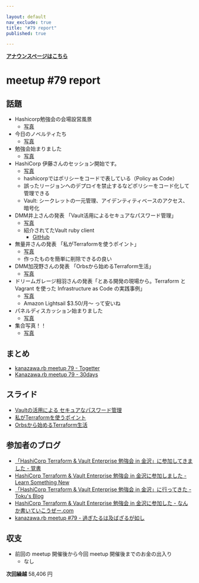 ```yaml
---

layout: default
nav_exclude: true
title: "#79 report"
published: true

---
```


<div style="text-align: left;"><a href="../"><strong>アナウンスページはこちら</strong></a></div>

# meetup #79 report

## 話題

* Hashicorp勉強会の会場設営風景
  + [写真](https://twitter.com/_kentaro_m/status/1106746775526793216/photo/1)
* 今日のノベルティたち
  + [写真](https://www.instagram.com/kiyohara/p/BvDpCRMgdYL/?utm_source=ig_twitter_share&igshid=1vuap5is9ynmk)
* 勉強会始まりました
  + [写真](https://www.instagram.com/kiyohara/p/BvDor4bAE5S/?utm_source=ig_twitter_share&igshid=cle14n8dl45v)
* HashiCorp 伊藤さんのセッション開始です。
  + [写真](https://twitter.com/masayan_kazu/status/1106787600663076865/photo/1)
  + hashicorpではポリシーをコードで表している（Policy as Code）
  + 誤ったリージョンへのデプロイを禁止するなどポリシーをコード化して管理できる
  + Vault: シークレットの一元管理、アイデンティティベースのアクセス、暗号化
* DMM井上さんの発表 「Vault活用によるセキュアなパスワード管理」
  + [写真](https://twitter.com/_kentaro_m/status/1106803229814210560/photo/1)
  + 紹介されてたVault ruby client
    + [GitHub](https://github.com/hashicorp/vault-ruby)
* 無量井さんの発表 「私がTerraformを使うポイント」
  + [写真](https://www.instagram.com/kiyohara/p/BvDzDYIAt6a/?utm_source=ig_twitter_share&igshid=1mvbb364wgp81)
  + 作ったものを簡単に削除できるの良い
* DMM加茂野さんの発表 「Orbsから始めるTerraform生活」
  + [写真](https://twitter.com/_kentaro_m/status/1106810198528655360/photo/1)
* ドリームガレージ相羽さんの発表「とある開発の現場から。Terraform と Vagrant を使った Infrastructure as Code の実践事例」
  + [写真](https://www.instagram.com/kiyohara/p/BvD2Kfegsrm/?utm_source=ig_twitter_share&igshid=ah88ztduc6nt)
  + Amazon Lightsail $3.50/月〜 って安いね
* パネルディスカッション始まりました
  + [写真](https://twitter.com/_kentaro_m/status/1106825597785784320/photo/1)
* 集合写真！！
  + [写真](https://www.instagram.com/kiyohara/p/BvEDXC5gYgw/?utm_source=ig_twitter_share&igshid=vgfw46sc2rhn)

## まとめ

* [kanazawa.rb meetup 79 - Togetter](https://togetter.com/li/1329523)
* [Kanazawa.rb meetup 79 - 30days](http://30d.jp/kzrb/69)

## スライド

* [Vaultの活用による セキュアなパスワード管理](https://speakerdeck.com/inokzy/vault-secure-password)
* [私がTerraformを使うポイント](https://speakerdeck.com/muryoimpl/the-point-i-use-terraform)
* [Orbsから始めるTerraform生活](https://speakerdeck.com/mafuyuk/terraform-life-starting-from-orbs)

## 参加者のブログ

* [「HashiCorp Terraform & Vault Enterprise 勉強会 in 金沢」に参加してきました \- 覚書](http://satoru-takeuchi.hatenablog.com/entry/2019/03/16/223211)
* [HashiCorp Terraform & Vault Enterprise 勉強会 in 金沢に参加しました \- Learn Something New](https://blog.kentarom.com/hashicorp-kanazawa/)
* [「HashiCorp Terraform & Vault Enterprise 勉強会 in 金沢」に行ってきた \- Toku's Blog](https://cstoku.dev/posts/2019/hashicorp-kzrb-jawsug-kanazawa/)
* [HashiCorp Terraform & Vault Enterprise 勉強会 in 金沢に参加した \- なんか書いていこうぜー.com](https://muryoimpl.com/blog/2019/03/17/hashicorp-terraform-and-vault-enterprise-seminar-in-kanazawa/)
* [kanazawa\.rb meetup \#79 \- 過ぎたるは及ばざるが如し](https://www.aligatame.net/entry/2019/03/19/224959)

## 収支

* 前回の meetup 開催後から今回 meetup 開催後までのお金の出入り
  + なし

**次回繰越**  58,406 円
